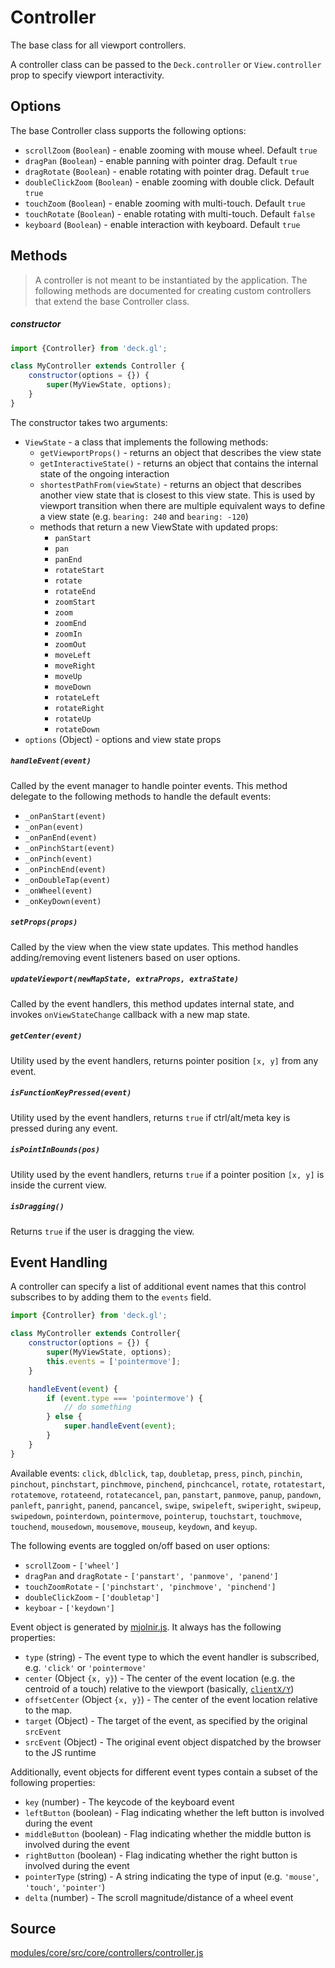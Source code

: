# Controller

The base class for all viewport controllers.

A controller class can be passed to the `Deck.controller` or `View.controller` prop to specify viewport interactivity.


## Options

The base Controller class supports the following options:

* `scrollZoom` (`Boolean`) - enable zooming with mouse wheel. Default `true`
* `dragPan` (`Boolean`) - enable panning with pointer drag. Default `true`
* `dragRotate` (`Boolean`) - enable rotating with pointer drag. Default `true`
* `doubleClickZoom` (`Boolean`) - enable zooming with double click. Default `true`
* `touchZoom` (`Boolean`) - enable zooming with multi-touch. Default `true`
* `touchRotate` (`Boolean`) - enable rotating with multi-touch. Default `false`
* `keyboard` (`Boolean`) - enable interaction with keyboard. Default `true`


## Methods

> A controller is not meant to be instantiated by the application. The following methods are documented for creating custom controllers that extend the base Controller class.

##### constructor

```js
import {Controller} from 'deck.gl';

class MyController extends Controller {
    constructor(options = {}) {
        super(MyViewState, options);
    }
}
```

The constructor takes two arguments:

* `ViewState` - a class that implements the following methods:
  - `getViewportProps()` - returns an object that describes the view state
  - `getInteractiveState()` - returns an object that contains the internal state of the ongoing interaction
  - `shortestPathFrom(viewState)` - returns an object that describes another view state that is closest to this view state. This is used by viewport transition when there are multiple equivalent ways to define a view state (e.g. `bearing: 240` and `bearing: -120`)
  - methods that return a new ViewState with updated props:
    + `panStart`
    + `pan`
    + `panEnd`
    + `rotateStart`
    + `rotate`
    + `rotateEnd`
    + `zoomStart`
    + `zoom`
    + `zoomEnd`
    + `zoomIn`
    + `zoomOut`
    + `moveLeft`
    + `moveRight`
    + `moveUp`
    + `moveDown`
    + `rotateLeft`
    + `rotateRight`
    + `rotateUp`
    + `rotateDown`
* `options` (Object) - options and view state props


##### `handleEvent(event)`

Called by the event manager to handle pointer events. This method delegate to the following methods to handle the default events:

* `_onPanStart(event)`
* `_onPan(event)`
* `_onPanEnd(event)`
* `_onPinchStart(event)`
* `_onPinch(event)`
* `_onPinchEnd(event)`
* `_onDoubleTap(event)`
* `_onWheel(event)`
* `_onKeyDown(event)`

##### `setProps(props)`

Called by the view when the view state updates. This method handles adding/removing event listeners based on user options.

##### `updateViewport(newMapState, extraProps, extraState)`

Called by the event handlers, this method updates internal state, and invokes `onViewStateChange` callback with a new map state.

##### `getCenter(event)`

Utility used by the event handlers, returns pointer position `[x, y]` from any event.

##### `isFunctionKeyPressed(event)`

Utility used by the event handlers, returns `true` if ctrl/alt/meta key is pressed during any event.

##### `isPointInBounds(pos)`

Utility used by the event handlers, returns `true` if a pointer position `[x, y]` is inside the current view.

##### `isDragging()`

Returns `true` if the user is dragging the view.



## Event Handling

A controller can specify a list of additional event names that this control subscribes to by adding them to the `events` field.

```js
import {Controller} from 'deck.gl';

class MyController extends Controller{
    constructor(options = {}) {
        super(MyViewState, options);
        this.events = ['pointermove'];
    }

    handleEvent(event) {
        if (event.type === 'pointermove') {
            // do something
        } else {
            super.handleEvent(event);
        }
    }
}
```

Available events: `click`, `dblclick`, `tap`, `doubletap`, `press`, `pinch`, `pinchin`, `pinchout`, `pinchstart`, `pinchmove`, `pinchend`, `pinchcancel`, `rotate`, `rotatestart`, `rotatemove`, `rotateend`, `rotatecancel`, `pan`, `panstart`, `panmove`, `panup`, `pandown`, `panleft`, `panright`, `panend`, `pancancel`, `swipe`, `swipeleft`, `swiperight`, `swipeup`, `swipedown`, `pointerdown`, `pointermove`, `pointerup`, `touchstart`, `touchmove`, `touchend`, `mousedown`, `mousemove`, `mouseup`, `keydown`, and `keyup`.

The following events are toggled on/off based on user options:

* `scrollZoom` - `['wheel']`
* `dragPan` and `dragRotate` - `['panstart', 'panmove', 'panend']`
* `touchZoomRotate` - `['pinchstart', 'pinchmove', 'pinchend']`
* `doubleClickZoom` - `['doubletap']`
* `keyboar` - `['keydown']`

Event object is generated by [mjolnir.js](https://github.com/uber-web/mjolnir.js). It always has the following properties:

* `type` (string) -  The event type to which the event handler is subscribed, e.g. `'click'` or `'pointermove'`
* `center` (Object `{x, y}`) - The center of the event location (e.g. the centroid of a touch) relative to the viewport (basically, [`clientX/Y`](https://developer.mozilla.org/en-US/docs/Web/API/MouseEvent/clientX))
* `offsetCenter` (Object `{x, y}`) - The center of the event location relative to the map.
* `target` (Object) - The target of the event, as specified by the original `srcEvent`
* `srcEvent` (Object) - The original event object dispatched by the browser to the JS runtime

Additionally, event objects for different event types contain a subset of the following properties:

* `key` (number) - The keycode of the keyboard event
* `leftButton` (boolean) - Flag indicating whether the left button is involved during the event
* `middleButton` (boolean) - Flag indicating whether the middle button is involved during the event
* `rightButton` (boolean) - Flag indicating whether the right button is involved during the event
* `pointerType` (string) - A string indicating the type of input (e.g. `'mouse'`, `'touch'`, `'pointer'`)
* `delta` (number) - The scroll magnitude/distance of a wheel event



## Source

[modules/core/src/core/controllers/controller.js](https://github.com/uber/deck.gl/blob/5.2-release/modules/core/src/core/controllers/controller.js)
